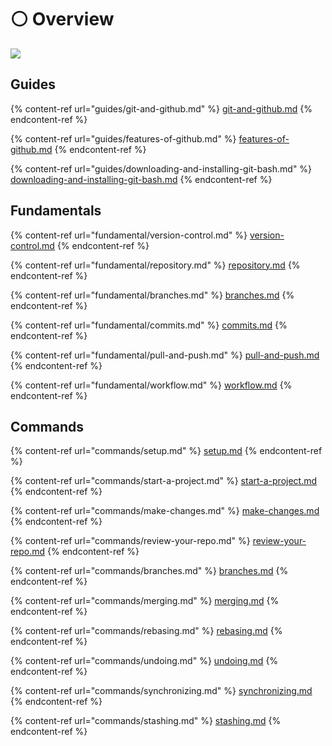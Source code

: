 # ⚪ Overview

![](.gitbook/assets/125209674\_3967949916566541\_5988910706459079672\_n.png)

## Guides

{% content-ref url="guides/git-and-github.md" %}
[git-and-github.md](guides/git-and-github.md)
{% endcontent-ref %}

{% content-ref url="guides/features-of-github.md" %}
[features-of-github.md](guides/features-of-github.md)
{% endcontent-ref %}

{% content-ref url="guides/downloading-and-installing-git-bash.md" %}
[downloading-and-installing-git-bash.md](guides/downloading-and-installing-git-bash.md)
{% endcontent-ref %}

## Fundamentals

{% content-ref url="fundamental/version-control.md" %}
[version-control.md](fundamental/version-control.md)
{% endcontent-ref %}

{% content-ref url="fundamental/repository.md" %}
[repository.md](fundamental/repository.md)
{% endcontent-ref %}

{% content-ref url="fundamental/branches.md" %}
[branches.md](fundamental/branches.md)
{% endcontent-ref %}

{% content-ref url="fundamental/commits.md" %}
[commits.md](fundamental/commits.md)
{% endcontent-ref %}

{% content-ref url="fundamental/pull-and-push.md" %}
[pull-and-push.md](fundamental/pull-and-push.md)
{% endcontent-ref %}

{% content-ref url="fundamental/workflow.md" %}
[workflow.md](fundamental/workflow.md)
{% endcontent-ref %}

## Commands

{% content-ref url="commands/setup.md" %}
[setup.md](commands/setup.md)
{% endcontent-ref %}

{% content-ref url="commands/start-a-project.md" %}
[start-a-project.md](commands/start-a-project.md)
{% endcontent-ref %}

{% content-ref url="commands/make-changes.md" %}
[make-changes.md](commands/make-changes.md)
{% endcontent-ref %}

{% content-ref url="commands/review-your-repo.md" %}
[review-your-repo.md](commands/review-your-repo.md)
{% endcontent-ref %}

{% content-ref url="commands/branches.md" %}
[branches.md](commands/branches.md)
{% endcontent-ref %}

{% content-ref url="commands/merging.md" %}
[merging.md](commands/merging.md)
{% endcontent-ref %}

{% content-ref url="commands/rebasing.md" %}
[rebasing.md](commands/rebasing.md)
{% endcontent-ref %}

{% content-ref url="commands/undoing.md" %}
[undoing.md](commands/undoing.md)
{% endcontent-ref %}

{% content-ref url="commands/synchronizing.md" %}
[synchronizing.md](commands/synchronizing.md)
{% endcontent-ref %}

{% content-ref url="commands/stashing.md" %}
[stashing.md](commands/stashing.md)
{% endcontent-ref %}
